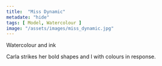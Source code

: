 ```yaml
---
title:  "Miss Dynamic"
metadate: "hide"
tags: [ Model, Watercolour ]
image: "/assets/images/miss_dynamic.jpg"
---
```


Watercolour and ink

Carla strikes her bold shapes and I with colours in response.
